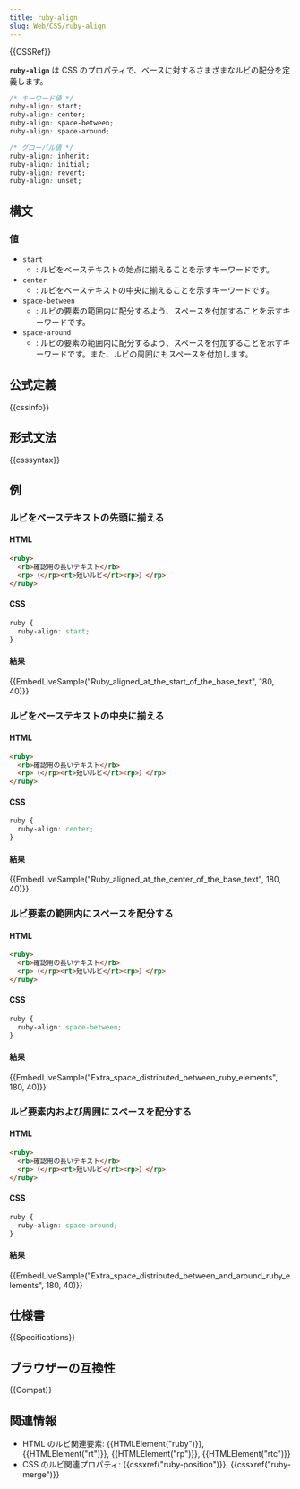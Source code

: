 ```yaml
---
title: ruby-align
slug: Web/CSS/ruby-align
---
```

{{CSSRef}}

**`ruby-align`** は CSS のプロパティで、ベースに対するさまざまなルビの配分を定義します。

```css
/* キーワード値 */
ruby-align: start;
ruby-align: center;
ruby-align: space-between;
ruby-align: space-around;

/* グローバル値 */
ruby-align: inherit;
ruby-align: initial;
ruby-align: revert;
ruby-align: unset;
```

## 構文

### 値

- `start`
  - : ルビをベーステキストの始点に揃えることを示すキーワードです。
- `center`
  - : ルビをベーステキストの中央に揃えることを示すキーワードです。
- `space-between`
  - : ルビの要素の範囲内に配分するよう、スペースを付加することを示すキーワードです。
- `space-around`
  - : ルビの要素の範囲内に配分するよう、スペースを付加することを示すキーワードです。また、ルビの周囲にもスペースを付加します。

## 公式定義

{{cssinfo}}

## 形式文法

{{csssyntax}}

## 例

<h3 id="Ruby_aligned_at_the_start_of_the_base_text">ルビをベーステキストの先頭に揃える</h3>

#### HTML

```html
<ruby>
  <rb>確認用の長いテキスト</rb>
  <rp>（</rp><rt>短いルビ</rt><rp>）</rp>
</ruby>
```

#### CSS

```css
ruby {
  ruby-align: start;
}
```

#### 結果

{{EmbedLiveSample("Ruby_aligned_at_the_start_of_the_base_text", 180, 40)}}

<h3 id="Ruby_aligned_at_the_center_of_the_base_text">ルビをベーステキストの中央に揃える</h3>

#### HTML

```html
<ruby>
  <rb>確認用の長いテキスト</rb>
  <rp>（</rp><rt>短いルビ</rt><rp>）</rp>
</ruby>
```

#### CSS

```css
ruby {
  ruby-align: center;
}
```

#### 結果

{{EmbedLiveSample("Ruby_aligned_at_the_center_of_the_base_text", 180, 40)}}

<h3 id="Extra_space_distributed_between_ruby_elements">ルビ要素の範囲内にスペースを配分する</h3>

#### HTML

```html
<ruby>
  <rb>確認用の長いテキスト</rb>
  <rp>（</rp><rt>短いルビ</rt><rp>）</rp>
</ruby>
```

#### CSS

```css
ruby {
  ruby-align: space-between;
}
```

#### 結果

{{EmbedLiveSample("Extra_space_distributed_between_ruby_elements", 180, 40)}}

<h3 id="Extra_space_distributed_between_and_around_ruby_elements">ルビ要素内および周囲にスペースを配分する</h3>

#### HTML

```html
<ruby>
  <rb>確認用の長いテキスト</rb>
  <rp>（</rp><rt>短いルビ</rt><rp>）</rp>
</ruby>
```

#### CSS

```css
ruby {
  ruby-align: space-around;
}
```

#### 結果

{{EmbedLiveSample("Extra_space_distributed_between_and_around_ruby_elements", 180, 40)}}

## 仕様書

{{Specifications}}

## ブラウザーの互換性

{{Compat}}

## 関連情報

- HTML のルビ関連要素: {{HTMLElement("ruby")}}, {{HTMLElement("rt")}}, {{HTMLElement("rp")}}, {{HTMLElement("rtc")}}
- CSS のルビ関連プロパティ: {{cssxref("ruby-position")}}, {{cssxref("ruby-merge")}}
